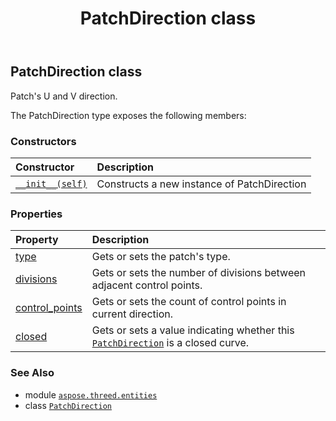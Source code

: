 ﻿---
title: PatchDirection class
second_title: Aspose.3D for Python via .NET API References
description: 
type: docs
weight: 230
url: /python-net/aspose.threed.entities/patchdirection/
is_root: false
---

## PatchDirection class

Patch's U and V direction.



The PatchDirection type exposes the following members:

### Constructors
| Constructor | Description |
| :- | :- |
| [`__init__(self)`](/3d/python-net/aspose.threed.entities/patchdirection/__init__/#) | Constructs a new instance of PatchDirection |


### Properties
| Property | Description |
| :- | :- |
| [type](/3d/python-net/aspose.threed.entities/patchdirection/type) | Gets or sets the patch's type. |
| [divisions](/3d/python-net/aspose.threed.entities/patchdirection/divisions) | Gets or sets the number of divisions between adjacent control points. |
| [control_points](/3d/python-net/aspose.threed.entities/patchdirection/control_points) | Gets or sets the count of control points in current direction. |
| [closed](/3d/python-net/aspose.threed.entities/patchdirection/closed) | Gets or sets a value indicating whether this [`PatchDirection`](/3d/python-net/aspose.threed.entities/patchdirection) is a closed curve. |



### See Also
* module [`aspose.threed.entities`](..)
* class [`PatchDirection`](/3d/python-net/aspose.threed.entities/patchdirection)
